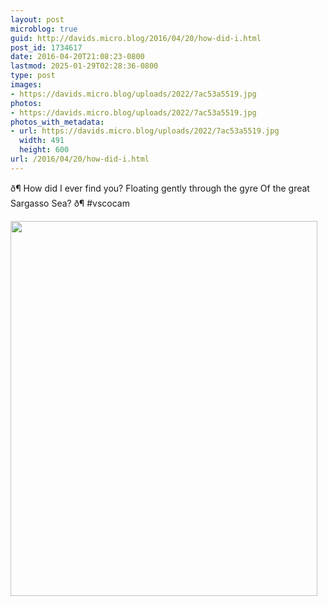 ```yaml
---
layout: post
microblog: true
guid: http://davids.micro.blog/2016/04/20/how-did-i.html
post_id: 1734617
date: 2016-04-20T21:08:23-0800
lastmod: 2025-01-29T02:28:36-0800
type: post
images:
- https://davids.micro.blog/uploads/2022/7ac53a5519.jpg
photos:
- https://davids.micro.blog/uploads/2022/7ac53a5519.jpg
photos_with_metadata:
- url: https://davids.micro.blog/uploads/2022/7ac53a5519.jpg
  width: 491
  height: 600
url: /2016/04/20/how-did-i.html
---
```

ð¶
How did I ever find you?
Floating gently through the gyre
Of the great Sargasso Sea?
ð¶
#vscocam

<img src="/uploads/2022/7ac53a5519.jpg" width="491" height="600" alt="">
